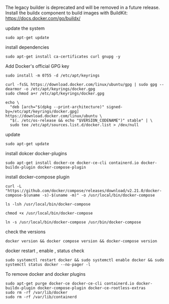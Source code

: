 The legacy builder is deprecated and will be removed in a future release.
            Install the buildx component to build images with BuildKit:
            https://docs.docker.com/go/buildx/
       
update the system
```     
sudo apt-get update
```
install dependencies
```
sudo apt-get install ca-certificates curl gnupg -y
```
Add Docker's official GPG key
```
sudo install -m 0755 -d /etc/apt/keyrings
```
```
curl -fsSL https://download.docker.com/linux/ubuntu/gpg | sudo gpg --dearmor -o /etc/apt/keyrings/docker.gpg
sudo chmod a+r /etc/apt/keyrings/docker.gpg
```
```
echo \
  "deb [arch="$(dpkg --print-architecture)" signed-by=/etc/apt/keyrings/docker.gpg] https://download.docker.com/linux/ubuntu \
  "$(. /etc/os-release && echo "$VERSION_CODENAME")" stable" | \
  sudo tee /etc/apt/sources.list.d/docker.list > /dev/null
```
update
```
sudo apt-get update
```
install dokcer docker-plugins
```
sudo apt-get install docker-ce docker-ce-cli containerd.io docker-buildx-plugin docker-compose-plugin
```
install docker-compose plugin
```
curl -L "https://github.com/docker/compose/releases/download/v2.21.0/docker-compose-$(uname -s)-$(uname -m)" -o /usr/local/bin/docker-compose
```
```
ls -lsh /usr/local/bin/docker-compose
```
```
chmod +x /usr/local/bin/docker-compose
```
```
ln -s /usr/local/bin/docker-compose /usr/bin/docker-compose
```
check the versions
```
docker version && docker compose version && docker-compose version
```
docker restart , enable , status check
```
sudo systemctl restart docker && sudo systemctl enable docker && sudo systemctl status docker --no-pager -l
```

To remove docker and docker plugins
```
sudo apt-get purge docker-ce docker-ce-cli containerd.io docker-buildx-plugin docker-compose-plugin docker-ce-rootless-extras
sudo rm -rf /var/lib/docker
sudo rm -rf /var/lib/containerd
```

